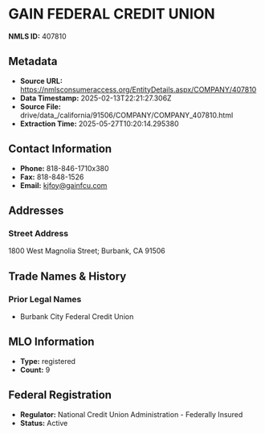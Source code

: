 # GAIN FEDERAL CREDIT UNION

**NMLS ID:** 407810

## Metadata
- **Source URL:** https://nmlsconsumeraccess.org/EntityDetails.aspx/COMPANY/407810
- **Data Timestamp:** 2025-02-13T22:21:27.306Z
- **Source File:** drive/data_/california/91506/COMPANY/COMPANY_407810.html
- **Extraction Time:** 2025-05-27T10:20:14.295380

## Contact Information
- **Phone:** 818-846-1710x380
- **Fax:** 818-848-1526
- **Email:** kjfoy@gainfcu.com

## Addresses
### Street Address
1800 West Magnolia Street; Burbank, CA 91506

## Trade Names & History
### Prior Legal Names
- Burbank City Federal Credit Union

## MLO Information
- **Type:** registered
- **Count:** 9

## Federal Registration
- **Regulator:** National Credit Union Administration - Federally Insured
- **Status:** Active

